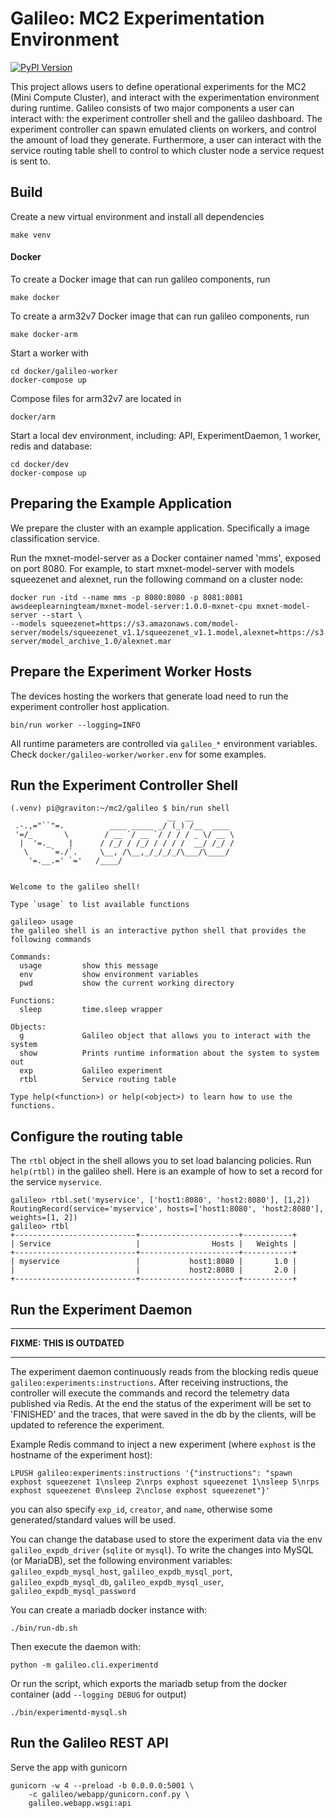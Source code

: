 Galileo: MC2 Experimentation Environment
========================================

[![PyPI Version](https://badge.fury.io/py/mc2-galileo.svg)](https://badge.fury.io/py/mc2-galileo)

This project allows users to define operational experiments for the MC2 (Mini Compute Cluster),
and interact with the experimentation environment during runtime.
Galileo consists of two major components a user can interact with:
the experiment controller shell and the galileo dashboard.
The experiment controller can spawn emulated clients on workers, and control the amount of load they generate.
Furthermore, a user can interact with the service routing table shell to control to which cluster node a service request
is sent to.

Build
-----

Create a new virtual environment and install all dependencies

    make venv

#### Docker

To create a Docker image that can run galileo components, run 

    make docker
    
To create a arm32v7 Docker image that can run galileo components, run
    
    make docker-arm

Start a worker with

    cd docker/galileo-worker
    docker-compose up

Compose files for arm32v7 are located in 
    
    docker/arm
    
Start a local dev environment, including: API, ExperimentDaemon, 1 worker, redis and database:

    cd docker/dev
    docker-compose up
 
Preparing the Example Application
---------------------------------

We prepare the cluster with an example application. Specifically a image classification service.

Run the mxnet-model-server as a Docker container named 'mms', exposed on port 8080.
For example, to start mxnet-model-server with models squeezenet and alexnet, run the following command on a cluster node:

    docker run -itd --name mms -p 8080:8080 -p 8081:8081 awsdeeplearningteam/mxnet-model-server:1.0.0-mxnet-cpu mxnet-model-server --start \
    --models squeezenet=https://s3.amazonaws.com/model-server/models/squeezenet_v1.1/squeezenet_v1.1.model,alexnet=https://s3.amazonaws.com/model-server/model_archive_1.0/alexnet.mar


Prepare the Experiment Worker Hosts
-----------------------------------

The devices hosting the workers that generate load need to run the experiment controller host application.

    bin/run worker --logging=INFO

All runtime parameters are controlled via `galileo_*` environment variables. Check `docker/galileo-worker/worker.env` for some examples.


Run the Experiment Controller Shell
-----------------------------------

```
(.venv) pi@graviton:~/mc2/galileo $ bin/run shell
                                   __  __
 .-.,="``"=.          ____ _____ _/ (_) /__  ____
 '=/_       \        / __ `/ __ `/ / / / _ \/ __ \
  |  '=._    |      / /_/ / /_/ / / / /  __/ /_/ /
   \     `=./`.     \__, /\__,_/_/_/_/\___/\____/
    '=.__.=' `='   /____/


Welcome to the galileo shell!

Type `usage` to list available functions

galileo> usage
the galileo shell is an interactive python shell that provides the following commands

Commands:
  usage         show this message
  env           show environment variables
  pwd           show the current working directory

Functions:
  sleep         time.sleep wrapper

Objects:
  g             Galileo object that allows you to interact with the system
  show          Prints runtime information about the system to system out
  exp           Galileo experiment
  rtbl          Service routing table

Type help(<function>) or help(<object>) to learn how to use the functions.

```



Configure the routing table
---------------------------

The `rtbl` object in the shell allows you to set load balancing policies. Run `help(rtbl)` in the galileo shell.
Here is an example of how to set a record for the service `myservice`.
```
galileo> rtbl.set('myservice', ['host1:8080', 'host2:8080'], [1,2])
RoutingRecord(service='myservice', hosts=['host1:8080', 'host2:8080'], weights=[1, 2])
galileo> rtbl
+---------------------------+----------------------+-----------+
| Service                   |                Hosts |   Weights |
+---------------------------+----------------------+-----------+
| myservice                 |           host1:8080 |       1.0 |
|                           |           host2:8080 |       2.0 |
+---------------------------+----------------------+-----------+

```

Run the Experiment Daemon
-------------------------

---

**FIXME: THIS IS OUTDATED**  

---

The experiment daemon continuously reads from the blocking redis queue `galileo:experiments:instructions`.
After receiving instructions, the controller will execute the commands and record the telemetry data
published via Redis. At the end the status of the experiment will be set to 'FINISHED' and the traces,
that were saved in the db by the clients, will be updated to reference the experiment.

Example Redis command to inject a new experiment (where `exphost` is the hostname of the experiment host):

    LPUSH galileo:experiments:instructions '{"instructions": "spawn exphost squeezenet 1\nsleep 2\nrps exphost squeezenet 1\nsleep 5\nrps exphost squeezenet 0\nsleep 2\nclose exphost squeezenet"}'

you can also specify `exp_id`, `creator`, and `name`, otherwise some generated/standard values will be used.

You can change the database used to store the experiment data via the env `galileo_expdb_driver` (`sqlite` or `mysql`).
To write the changes into MySQL (or MariaDB), set the following environment variables:
`galileo_expdb_mysql_host`,
`galileo_expdb_mysql_port`,
`galileo_expdb_mysql_db`,
`galileo_expdb_mysql_user`,
`galileo_expdb_mysql_password`

You can create a mariadb docker instance with:

    ./bin/run-db.sh

Then execute the daemon with:

    python -m galileo.cli.experimentd

Or run the script, which exports the mariadb setup from the docker container (add `--logging DEBUG` for output)

    ./bin/experimentd-mysql.sh


Run the Galileo REST API
------------------------

Serve the app with gunicorn

    gunicorn -w 4 --preload -b 0.0.0.0:5001 \
        -c galileo/webapp/gunicorn.conf.py \
        galileo.webapp.wsgi:api
